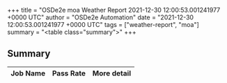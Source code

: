 +++
title = "OSDe2e moa Weather Report 2021-12-30 12:00:53.001241977 +0000 UTC"
author = "OSDe2e Automation"
date = "2021-12-30 12:00:53.001241977 +0000 UTC"
tags = ["weather-report", "moa"]
summary = "<table class=\"summary\"></table>"
+++
## Summary

| Job Name | Pass Rate | More detail |
|----------|-----------|-------------|




